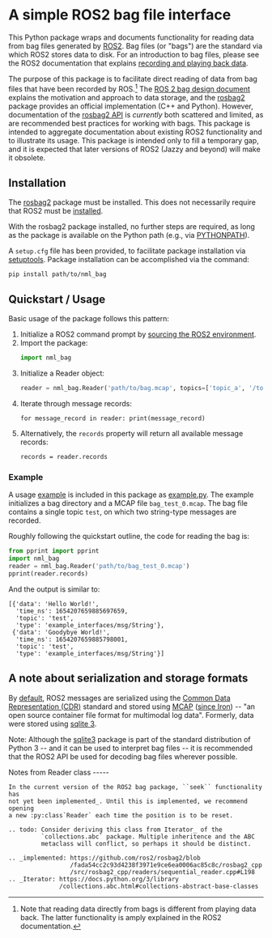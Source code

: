 <!-- License

Copyright 2022-2023 Neuromechatronics Lab, Carnegie Mellon University (a.whit)

Contributors: 
  a. whit. (nml@whit.contact)

This Source Code Form is subject to the terms of the Mozilla Public
License, v. 2.0. If a copy of the MPL was not distributed with this
file, You can obtain one at https://mozilla.org/MPL/2.0/.
-->

# A simple ROS2 bag file interface

This Python package wraps and documents functionality for reading data from bag 
files generated by [ROS2][ros2]. Bag files (or "bags") are the standard via 
which ROS2 stores data to disk. For an introduction to bag files, please see 
the ROS2 documentation that explains 
[recording and playing back data][intro_to_bags].

The purpose of this package is to facilitate direct reading of data from bag 
files that have been recorded by ROS.[^1] The 
[ROS 2 bag design document][design_document] explains the motivation and 
approach to data storage, and the [rosbag2][rosbag2_package] package provides 
an official implementation (C++ and Python). However, documentation of the 
[rosbag2 API][rosbag2_api] is _currently_ both scattered and limited, as are 
recommended best practices for working with bags. This package is intended to 
aggregate documentation about existing ROS2 functionality and to illustrate its 
usage. This package is intended only to fill a temporary gap, and it is 
expected that later versions of ROS2 (Jazzy and beyond) will make it obsolete.

[^1]: Note that reading data directly from bags is different from playing data 
      back. The latter functionality is amply explained in the ROS2 
      documentation.

## Installation

The [rosbag2][rosbag2_package] package must be installed. This does not 
necessarily require that ROS2 must be [installed][ros2_installation].

[ros2_installation]: https://docs.ros.org/en/humble/Installation.html

With the rosbag2 package installed, no further steps are required, as long as 
the package is available on the Python path (e.g., via 
[PYTHONPATH][pythonpath]).

A `setup.cfg` file has been provided, to facilitate package installation via 
[setuptools][setuptools]. Package installation can be accomplished via the 
command:

```
pip install path/to/nml_bag
```

## Quickstart / Usage

Basic usage of the package follows this pattern:

1. Initialize a ROS2 command prompt by [sourcing the ROS2 environment].
2. Import the package:
   ```python
   import nml_bag
   ```
3. Initialize a Reader object:
   ```python
   reader = nml_bag.Reader('path/to/bag.mcap', topics=['topic_a', '/topic_b'])
   ```
4. Iterate through message records:
   ```
   for message_record in reader: print(message_record)
   ```
5. Alternatively, the `records` property will return all available message 
   records:
   ```
   records = reader.records
   ```

### Example

A usage [example](doc/markdown/example.md) is included in this package as 
[example.py](nml_bag/example.py). The example initializes a bag directory and 
a MCAP file `bag_test_0.mcap`. The bag file contains a single topic `test`, on 
which two string-type messages are recorded.

Roughly following the quickstart outline, the code for reading the bag is:

```python
from pprint import pprint
import nml_bag
reader = nml_bag.Reader('path/to/bag_test_0.mcap')
pprint(reader.records)
```

And the output is similar to:

```
[{'data': 'Hello World!',
  'time_ns': 1654207659885697659,
  'topic': 'test',
  'type': 'example_interfaces/msg/String'},
 {'data': 'Goodybye World!',
  'time_ns': 1654207659885798001,
  'topic': 'test',
  'type': 'example_interfaces/msg/String'}]
```

## A note about serialization and storage formats

By [default][rosbag2_serialization], ROS2 messages are serialized using the 
[Common Data Representation (CDR)][cdr] standard and stored using [MCAP] 
([since Iron]) -- "an open source container file format for multimodal log 
data". Formerly, data were stored using [sqlite 3][sqlite].

Note: Although the [sqlite3][sqlite3] package is part of the standard 
distribution of Python 3 -- and it can be used to interpret bag files -- it is 
recommended that the ROS2 API be used for decoding bag files wherever possible.




<!------------------------------------------------------------------------------
   References
------------------------------------------------------------------------------->

[rosbag2_serialization]: https://github.com/ros2/rosbag2#storage-format-plugin-architecture

[sqlite]: https://en.wikipedia.org/wiki/SQLite

[cdr]: https://en.wikipedia.org/wiki/Common_Data_Representation

[sqlite3]: https://docs.python.org/3/library/sqlite3.html

[MCAP]: https://mcap.dev/

[since Iron]: https://docs.ros.org/en/iron/Releases/Iron-Irwini-Complete-Changelog.html#ros2bag

[intro_to_bags]: https://docs.ros.org/en/ros2_documentation/humble/Tutorials/Ros2bag/Recording-And-Playing-Back-Data.html

[ros2]: https://docs.ros.org/en/ros2_documentation/humble/index.html

[design_document]: https://github.com/ros2/design/blob/ros2bags/articles/rosbags.md#-pagetitle-

[rosbag2_package]: https://github.com/ros2/rosbag2#rosbag2

[rosbag2_api]: https://github.com/ros2/design/blob/ros2bags/articles/rosbags.md#rosbag-api

[setuptools]: https://setuptools.pypa.io/en/latest/userguide/quickstart.html#basic-use

[pythonpath]: https://docs.python.org/3/using/cmdline.html#envvar-PYTHONPATH

[sourcing the ROS2 environment]: https://docs.ros.org/en/galactic/Tutorials/Workspace/Creating-A-Workspace.html#source-ros-2-environment




 Notes from Reader class
    -----
    
    In the current version of the ROS2 bag package, ``seek`` functionality has 
    not yet been implemented_. Until this is implemented, we recommend opening 
    a new :py:class`Reader` each time the position is to be reset.
    
    .. todo: Consider deriving this class from Iterator_ of the 
             `collections.abc` package. Multiple inheritence and the ABC 
             metaclass will conflict, so perhaps it should be distinct.
    
    .. _implemented: https://github.com/ros2/rosbag2/blob
                     /fada54cc2c93d4238f3971e9ce6ea0006ac85c8c/rosbag2_cpp
                     /src/rosbag2_cpp/readers/sequential_reader.cpp#L198
    .. _Iterator: https://docs.python.org/3/library
                  /collections.abc.html#collections-abstract-base-classes